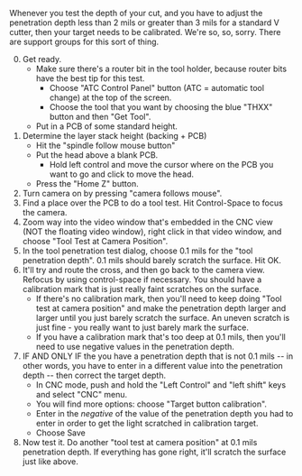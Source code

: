 Whenever you test the depth of your cut, and you have to adjust the penetration depth less than 2 mils or greater than 3 mils for a standard V cutter, then your target needs to be calibrated. We're so, so, sorry. There are support groups for this sort of thing.

0. Get ready.
   - Make sure there's a router bit in the tool holder, because router bits have the best tip for this test.
     - Choose "ATC Control Panel" button (ATC = automatic tool change) at the top of the screen.
     - Choose the tool that you want by choosing the blue "THXX" button and then "Get Tool".
   - Put in a PCB of some standard height.
1. Determine the layer stack height (backing + PCB)
   - Hit the "spindle follow mouse button"
   - Put the head above a blank PCB. 
      - Hold left control and move the cursor where on the PCB you want to go and click to move the head.
   - Press the "Home Z" button.
1. Turn camera on by pressing "camera follows mouse".
1. Find a place over the PCB to do a tool test. Hit Control-Space to focus the camera.
1. Zoom way into the video window that's embedded in the CNC view (NOT the floating video window), right click in that video window, and choose "Tool Test at Camera Position".
1. In the tool penetration test dialog, choose 0.1 mils for the "tool penetration depth". 0.1 mils should barely scratch the surface. Hit OK.
1. It'll try and route the cross, and then go back to the camera view. Refocus by using control-space if necessary. You should have a calibration mark that is just really faint scratches on the surface.
   - If there's no calibration mark, then you'll need to keep doing "Tool test at camera position" and make the penetration depth larger and larger until you just barely scratch the surface. An uneven scratch is just fine - you really want to just barely mark the surface.
   - If you have a calibration mark that's too deep at 0.1 mils, then you'll need to use negative values in the penetration depth. 
1. IF AND ONLY IF the you have a penetration depth that is not 0.1 mils -- in other words, you have to enter in a different value into the penetration depth -- then correct the target depth.
   - In CNC mode, push and hold the "Left Control" and "left shift" keys and select "CNC" menu.
   - You will find more options: choose "Target button calibration".
   - Enter in the *negative* of the value of the penetration depth you had to enter in order to get the light scratched in calibration target.
   - Choose Save
4. Now test it. Do another "tool test at camera position" at 0.1 mils penetration depth. If everything has gone right, it'll scratch the surface just like above.

